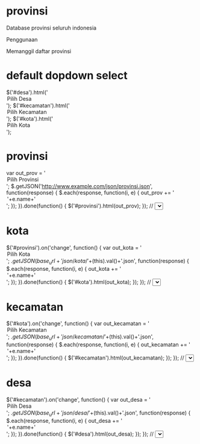 # provinsi
Database provinsi seluruh indonesia

Penggunaan

Memanggil daftar provinsi

# default dopdown select
$('#desa').html('<option value="">Pilih Desa</option>');
$('#kecamatan').html('<option value="">Pilih Kecamatan</option>');
$('#kota').html('<option value="">Pilih Kota</option>');

# provinsi
var out_prov = '<option value="">Pilih Provinsi</option>';
$.getJSON('http://www.example.com/json/provinsi.json', function(response) {
  $.each(response, function(i, e) {
    out_prov += '<option value="'+e.id+'">'+e.name+'</option>';
  });
}).done(function() {
  $('#provinsi').html(out_prov);
});
// <select id="provinsi">Pilih Provinsi</select>

# kota
$('#provinsi').on('change', function() {
  var out_kota = '<option value="">Pilih Kota</option>';
  $.getJSON(base_url+'json/kota/'+$(this).val()+'.json', function(response) {
    $.each(response, function(i, e) {
      out_kota += '<option value="'+e.id+'">'+e.name+'</option>';
    });
  }).done(function() {
    $('#kota').html(out_kota);
  });
});
// <select id="kota">Pilih Kota</select>

# kecamatan
$('#kota').on('change', function() {
  var out_kecamatan = '<option value="">Pilih Kecamatan</option>';
  $.getJSON(base_url+'json/kecamatan/'+$(this).val()+'.json', function(response) {
    $.each(response, function(i, e) {
      out_kecamatan += '<option value="'+e.id+'">'+e.name+'</option>';
    });
  }).done(function() {
    $('#kecamatan').html(out_kecamatan);
  });
});
// <select id="kecamatan">Pilih Kecamatan</select>

# desa
$('#kecamatan').on('change', function() {
  var out_desa = '<option value="">Pilih Desa</option>';
  $.getJSON(base_url+'json/desa/'+$(this).val()+'.json', function(response) {
    $.each(response, function(i, e) {
      out_desa += '<option value="'+e.id+'">'+e.name+'</option>';
    });
  }).done(function() {
    $('#desa').html(out_desa);
  });
});
// <select id="desa">Pilih Desa</select>
